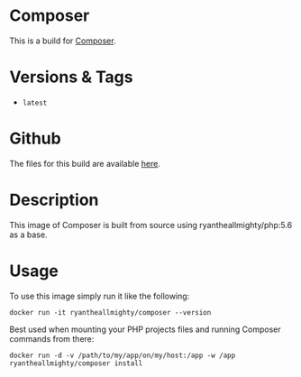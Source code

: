 # Composer
This is a build for [Composer](https://getcomposer.org/).

# Versions & Tags
- `latest`

# Github
The files for this build are available [here](https://github.com/RyanTheAllmighty/Dockerfiles/tree/master/php).

# Description
This image of Composer is built from source using ryantheallmighty/php:5.6 as a base.

# Usage
To use this image simply run it like the following:

```
docker run -it ryantheallmighty/composer --version
```

Best used when mounting your PHP projects files and running Composer commands from there:

```
docker run -d -v /path/to/my/app/on/my/host:/app -w /app  ryantheallmighty/composer install
```